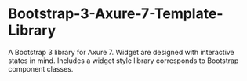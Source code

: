 Bootstrap-3-Axure-7-Template-Library
====================================

A Bootstrap 3 library for Axure 7. Widget are designed with interactive states in mind. Includes a widget style library corresponds to Bootstrap component classes.
